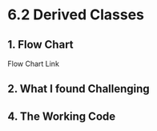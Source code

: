 # 6.2 Derived Classes
## 1. Flow Chart
Flow Chart Link
## 2. What I found Challenging

## 4. The Working Code

